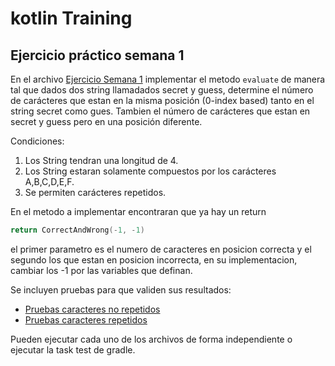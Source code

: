 # kotlin Training

## Ejercicio práctico semana 1

En el archivo [Ejercicio Semana 1](src/main/kotlin/com/labs/digital/aval/training/semana1/Exercise1.kt) implementar el metodo `evaluate` de manera tal que dados dos string
llamadados secret y guess, determine el número de carácteres que estan en la misma posición (0-index based) tanto en el string secret como gues.
Tambien el número de carácteres que estan en secret y guess pero en una posición diferente.

Condiciones:
1. Los String tendran una longitud  de 4.
2. Los String estaran solamente compuestos por los carácteres A,B,C,D,E,F.
3. Se permiten carácteres repetidos.

En el metodo a implementar encontraran que ya hay un return 
```kotlin
return CorrectAndWrong(-1, -1)
```
el primer parametro es el numero de caracteres en posicion correcta y el segundo los que estan en posicion incorrecta, en su implementacion, cambiar los -1 por las variables que definan.

Se incluyen pruebas para que validen sus resultados:
* [Pruebas caracteres no repetidos](src/test/kotlin/com/labs/digital/aval/training/semana1/TestExerciseWithDifferentLetters.kt)
* [Pruebas caracteres repetidos](src/test/kotlin/com/labs/digital/aval/training/semana1/TestExerciseWithDifferentLetters.kt)

Pueden ejecutar cada uno de los archivos de forma independiente o ejecutar la task test de gradle. 
